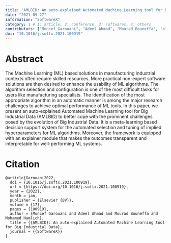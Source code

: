 ```yaml
---
title: "AMLBID: An auto-explained Automated Machine Learning tool for Big Industrial Data"
date: "2021-09-27"
information: "SoftwareX"
category: 1 # 1: article, 2: conference, 3: softwares, 4: others
contributors: ["Moncef Garouani", "Adeel Ahmad", "Mourad Bouneffa", "al."]
doi: "10.1016/j.softx.2021.100919"
---
```


# Abstract
The Machine Learning (ML) based solutions in manufacturing industrial contexts often require skilled resources. More practical non-expert software solutions are then desired to enhance the usability of ML algorithms. The algorithm selection and configuration is one of the most difficult tasks for users like manufacturing specialists. The identification of the most appropriate algorithm in an automatic manner is among the major research challenges to achieve optimal performance of ML tools. In this paper, we present an auto-explained Automated Machine Learning tool for Big Industrial Data (AMLBID) to better cope with the prominent challenges posed by the evolution of Big Industrial Data. It is a meta-learning based decision support system for the automated selection and tuning of implied hyperparameters for ML algorithms. Moreover, the framework is equipped with an explainer module that makes the outcomes transparent and interpretable for well-performing ML systems.


 
# Citation

```
@article{Garouani2022,
  doi = {10.1016/j.softx.2021.100919},
  url = {https://doi.org/10.1016/j.softx.2021.100919},
  year = {2022},
  month = jan,
  publisher = {Elsevier {BV}},
  volume = {17},
  pages = {100919},
  author = {Moncef Garouani and Adeel Ahmad and Mourad Bouneffa and Mohamed Hamlich},
  title = {{AMLBID}: An auto-explained Automated Machine Learning tool for Big Industrial Data},
  journal = {{SoftwareX}}
}
```